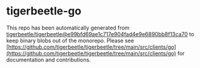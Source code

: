 # tigerbeetle-go
This repo has been automatically generated from [tigerbeetle/tigerbeetle@e99bfd69ae1c717e904fad4e9e6890bb8f13ca70](https://github.com/tigerbeetle/tigerbeetle/commit/e99bfd69ae1c717e904fad4e9e6890bb8f13ca70) to keep binary blobs out of the monorepo. Please see [https://github.com/tigerbeetle/tigerbeetle/tree/main/src/clients/go](https://github.com/tigerbeetle/tigerbeetle/tree/main/src/clients/go) for documentation and contributions.
